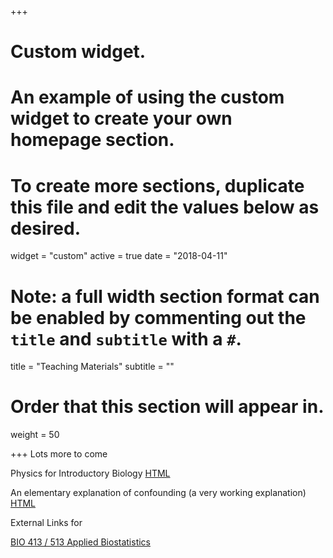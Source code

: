+++
# Custom widget.
# An example of using the custom widget to create your own homepage section.
# To create more sections, duplicate this file and edit the values below as desired.
widget = "custom"
active = true
date = "2018-04-11"

# Note: a full width section format can be enabled by commenting out the `title` and `subtitle` with a `#`.
title = "Teaching Materials"
subtitle = ""

# Order that this section will appear in.
weight = 50

+++
Lots more to come

Physics for Introductory Biology
<a class="btn" href="/files/physics_for_biologists/index.html">HTML</a>

An elementary explanation of confounding (a very working explanation)
<a class="btn" href="/files/math/confounding.html">HTML</a>

External Links for

[BIO 413 / 513 Applied Biostatistics](post/applied-biostatistics-links)
